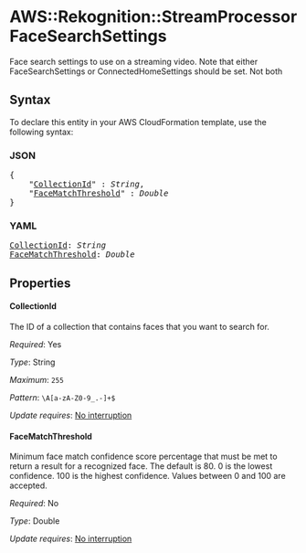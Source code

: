 # AWS::Rekognition::StreamProcessor FaceSearchSettings

Face search settings to use on a streaming video. Note that either FaceSearchSettings or ConnectedHomeSettings should be set. Not both

## Syntax

To declare this entity in your AWS CloudFormation template, use the following syntax:

### JSON

<pre>
{
    "<a href="#collectionid" title="CollectionId">CollectionId</a>" : <i>String</i>,
    "<a href="#facematchthreshold" title="FaceMatchThreshold">FaceMatchThreshold</a>" : <i>Double</i>
}
</pre>

### YAML

<pre>
<a href="#collectionid" title="CollectionId">CollectionId</a>: <i>String</i>
<a href="#facematchthreshold" title="FaceMatchThreshold">FaceMatchThreshold</a>: <i>Double</i>
</pre>

## Properties

#### CollectionId

The ID of a collection that contains faces that you want to search for.

_Required_: Yes

_Type_: String

_Maximum_: <code>255</code>

_Pattern_: <code>\A[a-zA-Z0-9_\.\-]+$</code>

_Update requires_: [No interruption](https://docs.aws.amazon.com/AWSCloudFormation/latest/UserGuide/using-cfn-updating-stacks-update-behaviors.html#update-no-interrupt)

#### FaceMatchThreshold

Minimum face match confidence score percentage that must be met to return a result for a recognized face. The default is 80. 0 is the lowest confidence. 100 is the highest confidence. Values between 0 and 100 are accepted.

_Required_: No

_Type_: Double

_Update requires_: [No interruption](https://docs.aws.amazon.com/AWSCloudFormation/latest/UserGuide/using-cfn-updating-stacks-update-behaviors.html#update-no-interrupt)
